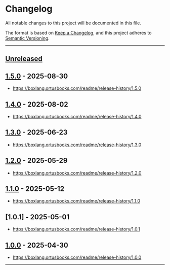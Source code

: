 # Changelog

All notable changes to this project will be documented in this file.

The format is based on [Keep a Changelog](https://keepachangelog.com/en/1.0.0/),
and this project adheres to [Semantic Versioning](https://semver.org/spec/v2.0.0.html).

* * *

## [Unreleased]

## [1.5.0] - 2025-08-30

- <https://boxlang.ortusbooks.com/readme/release-history/1.5.0>

## [1.4.0] - 2025-08-02

- <https://boxlang.ortusbooks.com/readme/release-history/1.4.0>

## [1.3.0] - 2025-06-23

- <https://boxlang.ortusbooks.com/readme/release-history/1.3.0>

## [1.2.0] - 2025-05-29

- <https://boxlang.ortusbooks.com/readme/release-history/1.2.0>

## [1.1.0] - 2025-05-12

- <https://boxlang.ortusbooks.com/readme/release-history/1.1.0>

## [1.0.1] - 2025-05-01

- <https://boxlang.ortusbooks.com/readme/release-history/1.0.1>

## [1.0.0] - 2025-04-30

- <https://boxlang.ortusbooks.com/readme/release-history/1.0.0>

* * *

[unreleased]: https://github.com/ortus-boxlang/boxlang-servlet/compare/v1.5.0...HEAD
[1.5.0]: https://github.com/ortus-boxlang/boxlang-servlet/compare/v1.4.0...v1.5.0
[1.4.0]: https://github.com/ortus-boxlang/boxlang-servlet/compare/v1.3.0...v1.4.0
[1.3.0]: https://github.com/ortus-boxlang/boxlang-servlet/compare/v1.2.0...v1.3.0
[1.2.0]: https://github.com/ortus-boxlang/boxlang-servlet/compare/v1.1.0...v1.2.0
[1.1.0]: https://github.com/ortus-boxlang/boxlang-servlet/compare/v1.0.0...v1.1.0
[1.0.0]: https://github.com/ortus-boxlang/boxlang-servlet/compare/48557184906eda841b837deec8f4182cdde359ad...v1.0.0
